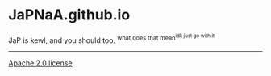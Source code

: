 # JaPNaA.github.io

JaP is kewl, and you should too. <sup>what does that mean<sup>idk just go with it</sup></sup>

<hr>

[Apache 2.0 license](LICENSE.txt).
